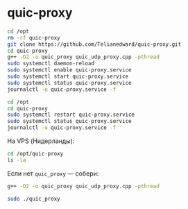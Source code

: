 # quic-proxy
```bash
cd /opt
rm -rf quic-proxy
git clone https://github.com/Telianedward/quic-proxy.git
cd quic-proxy
g++ -O2 -o quic_proxy quic_udp_proxy.cpp -pthread
sudo systemctl daemon-reload
sudo systemctl enable quic-proxy.service
sudo systemctl start quic-proxy.service
sudo systemctl status quic-proxy.service
journalctl -u quic-proxy.service -f
```

```bash
cd /opt
cd quic-proxy
sudo systemctl restart quic-proxy.service
sudo systemctl status quic-proxy.service
journalctl -u quic-proxy.service -f
```


На VPS (Нидерланды):
```bash
cd /opt/quic-proxy
ls -la
```


Если нет `quic_proxy` — собери:
```bash
g++ -O2 -o quic_proxy quic_udp_proxy.cpp -pthread
```


```bash
sudo ./quic_proxy
```
